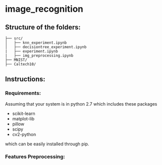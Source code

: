# image_recognition

## Structure of the folders:

```
├── src/
│   ├── knn_experiment.ipynb
│   ├── decisiontree_experiment.ipynb
|   ├── experiment.ipynb
|   ├── img_preprocessing.ipynb
├── MNIST/
├── Caltech10/
```

## Instructions: 

### Requirements:

Assuming that your system is in python 2.7 which includes these packages
+ scikit-learn
+ matplot-lib
+ pillow
+ scipy 
+ cv2-python 

which can be easily installed through pip. 

### Features Preprocessing:

